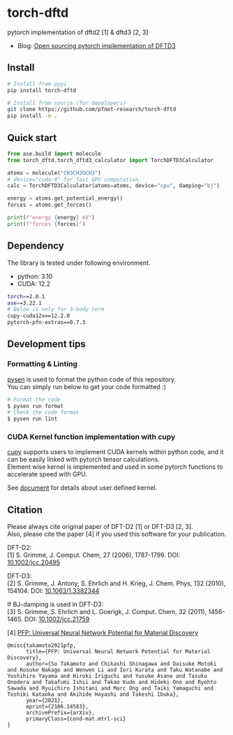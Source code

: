 # torch-dftd
pytorch implementation of dftd2 [1] & dftd3 [2, 3]

 - Blog: [Open sourcing pytorch implementation of DFTD3](https://tech.preferred.jp/en/blog/oss-pytorch-dftd3/)

## Install

```bash
# Install from pypi
pip install torch-dftd

# Install from source (for developers)
git clone https://github.com/pfnet-research/torch-dftd
pip install -e .
```

## Quick start

```python
from ase.build import molecule
from torch_dftd.torch_dftd3_calculator import TorchDFTD3Calculator

atoms = molecule("CH3CH2OCH3")
# device="cuda:0" for fast GPU computation.
calc = TorchDFTD3Calculator(atoms=atoms, device="cpu", damping="bj")

energy = atoms.get_potential_energy()
forces = atoms.get_forces()

print(f"energy {energy} eV")
print(f"forces {forces}")
```

## Dependency

The library is tested under following environment.
 - python: 3.10
 - CUDA: 12.2
```bash
torch==2.0.1
ase==3.22.1
# Below is only for 3-body term
cupy-cuda12x==12.2.0
pytorch-pfn-extras==0.7.3
```

## Development tips
### Formatting & Linting
[pysen](https://github.com/pfnet/pysen) is used to format the python code of this repository.<br/>
You can simply run below to get your code formatted :)
```bash
# Format the code
$ pysen run format
# Check the code format
$ pysen run lint
```

### CUDA Kernel function implementation with cupy
[cupy](https://github.com/cupy/cupy) supports users to implement CUDA kernels within python code, 
and it can be easily linked with pytorch tensor calculations.<br/>
Element wise kernel is implemented and used in some pytorch functions to accelerate speed with GPU.

See [document](https://docs.cupy.dev/en/stable/user_guide/kernel.html) for details about user defined kernel.

## Citation

Please always cite original paper of DFT-D2 [1] or DFT-D3 [2, 3].<br/>
Also, please cite the paper [4] if you used this software for your publication.

DFT-D2:<br/>
[1] S. Grimme, J. Comput. Chem, 27 (2006), 1787-1799.
DOI: [10.1002/jcc.20495](https://doi.org/10.1002/jcc.20495)

DFT-D3:<br/>
[2] S. Grimme, J. Antony, S. Ehrlich and H. Krieg, J. Chem. Phys, 132 (2010), 154104.
DOI: [10.1063/1.3382344](https://doi.org/10.1063/1.3382344)

If BJ-damping is used in DFT-D3:<br/> 
[3] S. Grimme, S. Ehrlich and L. Goerigk, J. Comput. Chem, 32 (2011), 1456-1465.
DOI: [10.1002/jcc.21759](https://doi.org/10.1002/jcc.21759)

[4] [PFP: Universal Neural Network Potential for Material Discovery](https://arxiv.org/abs/2106.14583)

```text
@misc{takamoto2021pfp,
      title={PFP: Universal Neural Network Potential for Material Discovery}, 
      author={So Takamoto and Chikashi Shinagawa and Daisuke Motoki and Kosuke Nakago and Wenwen Li and Iori Kurata and Taku Watanabe and Yoshihiro Yayama and Hiroki Iriguchi and Yusuke Asano and Tasuku Onodera and Takafumi Ishii and Takao Kudo and Hideki Ono and Ryohto Sawada and Ryuichiro Ishitani and Marc Ong and Taiki Yamaguchi and Toshiki Kataoka and Akihide Hayashi and Takeshi Ibuka},
      year={2021},
      eprint={2106.14583},
      archivePrefix={arXiv},
      primaryClass={cond-mat.mtrl-sci}
}
```
